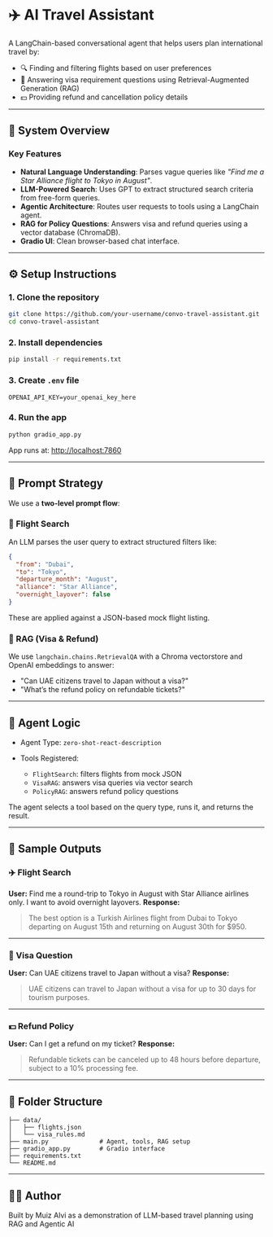 
# ✈️ AI Travel Assistant

A LangChain-based conversational agent that helps users plan international travel by:

- 🔍 Finding and filtering flights based on user preferences
- 🛂 Answering visa requirement questions using Retrieval-Augmented Generation (RAG)
- 💵 Providing refund and cancellation policy details

---

## 📁 System Overview

### Key Features
- **Natural Language Understanding**: Parses vague queries like _"Find me a Star Alliance flight to Tokyo in August"_.
- **LLM-Powered Search**: Uses GPT to extract structured search criteria from free-form queries.
- **Agentic Architecture**: Routes user requests to tools using a LangChain agent.
- **RAG for Policy Questions**: Answers visa and refund queries using a vector database (ChromaDB).
- **Gradio UI**: Clean browser-based chat interface.

---

## ⚙️ Setup Instructions

### 1. Clone the repository
```bash
git clone https://github.com/your-username/convo-travel-assistant.git
cd convo-travel-assistant
````

### 2. Install dependencies

```bash
pip install -r requirements.txt
```

### 3. Create `.env` file

```env
OPENAI_API_KEY=your_openai_key_here
```

### 4. Run the app

```bash
python gradio_app.py
```

App runs at: [http://localhost:7860](http://localhost:7860)

---

## 🧠 Prompt Strategy

We use a **two-level prompt flow**:

### 🔸 Flight Search

An LLM parses the user query to extract structured filters like:

```json
{
  "from": "Dubai",
  "to": "Tokyo",
  "departure_month": "August",
  "alliance": "Star Alliance",
  "overnight_layover": false
}
```

These are applied against a JSON-based mock flight listing.

### 🔸 RAG (Visa & Refund)

We use `langchain.chains.RetrievalQA` with a Chroma vectorstore and OpenAI embeddings to answer:

* "Can UAE citizens travel to Japan without a visa?"
* "What’s the refund policy on refundable tickets?"

---

## 🧩 Agent Logic

* Agent Type: `zero-shot-react-description`
* Tools Registered:

  * `FlightSearch`: filters flights from mock JSON
  * `VisaRAG`: answers visa queries via vector search
  * `PolicyRAG`: answers refund policy questions

The agent selects a tool based on the query type, runs it, and returns the result.

---

## 🧪 Sample Outputs

### ✈️ Flight Search

**User:** Find me a round-trip to Tokyo in August with Star Alliance airlines only. I want to avoid overnight layovers.
**Response:**

> The best option is a Turkish Airlines flight from Dubai to Tokyo departing on August 15th and returning on August 30th for \$950.

---

### 🛂 Visa Question

**User:** Can UAE citizens travel to Japan without a visa?
**Response:**

> UAE citizens can travel to Japan without a visa for up to 30 days for tourism purposes.

---

### 💵 Refund Policy

**User:** Can I get a refund on my ticket?
**Response:**

> Refundable tickets can be canceled up to 48 hours before departure, subject to a 10% processing fee.

---

## 🔧 Folder Structure

```
├── data/
│   ├── flights.json
│   └── visa_rules.md
├── main.py              # Agent, tools, RAG setup
├── gradio_app.py        # Gradio interface
├── requirements.txt
└── README.md
```

---

## 🧑‍💻 Author

Built by Muiz Alvi as a demonstration of LLM-based travel planning using RAG and Agentic AI

